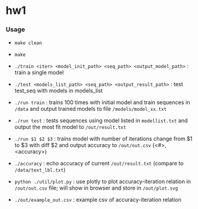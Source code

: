 # hw1
### Usage
- `make clean`

- `make`

- `./train <iter> <model_init_path> <seq_path> <output_model_path>` : train a single model

- `./test <models_list_path> <seq_path> <output_result_path>` : test test_seq with models in models_list

- `./run train` : trains 100 times with initial model and train sequences in `/data` and output trained models to file `/models/model_xx.txt`

- `./run test` : tests sequences using model listed in `modellist.txt` and output the most fit model to `/out/result.txt`

- `./run $1 $2 $3` : trains model with number of iterations change from $1 to $3 with diff $2 and output accuracy to `/out/out.csv` (<#>,\<accuracy>)

- `./accuracy` : echo accuracy of current `/out/result.txt` (compare to `/data/text_lbl.txt`)

- `python ./util/plot.py` : use plotly to plot accuracy-iteration relation in `/out/out.csv` file; will show in browser and store in `/out/plot.svg`

- `./out/example_out.csv` : example csv of accuracy-iteration relation
